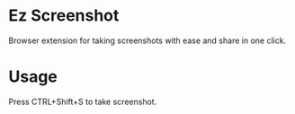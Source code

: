 # Ez Screenshot

Browser extension for taking screenshots with ease and share in one click.

# Usage

Press CTRL+Shift+S to take screenshot.
